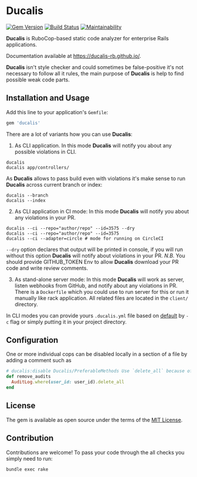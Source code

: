 # Ducalis

[![Gem Version](https://badge.fury.io/rb/ducalis.svg)](https://badge.fury.io/rb/ducalis)
[![Build Status](https://travis-ci.org/ignat-z/ducalis.svg?branch=master)](https://travis-ci.org/ignat-z/ducalis)
[![Maintainability](https://api.codeclimate.com/v1/badges/d03d4e567e8728d2c58b/maintainability)](https://codeclimate.com/github/ignat-z/ducalis/maintainability)

__Ducalis__ is RuboCop-based static code analyzer for enterprise Rails applications.

Documentation available at https://ducalis-rb.github.io/.

__Ducalis__ isn't style checker and could sometimes be false-positive it's not
necessary to follow all it rules, the main purpose of __Ducalis__ is help to find
possible weak code parts.

## Installation and Usage

Add this line to your application's `Gemfile`:

```ruby
gem 'ducalis'
```

There are a lot of variants how you can use __Ducalis__:

1. As CLI application. In this mode __Ducalis__ will notify you about any
possible violations in CLI.
```
ducalis
ducalis app/controllers/
```
As __Ducalis__ allows to pass build even with violations it's make sense to run
__Ducalis__ across current branch or index:
```
ducalis --branch
ducalis --index
```

2. As CLI application in CI mode: In this mode __Ducalis__ will notify you about
any violations in your PR.
```
ducalis --ci --repo="author/repo" --id=3575 --dry
ducalis --ci --repo="author/repo" --id=3575
ducalis --ci --adapter=circle # mode for running on CircleCI
```
`--dry` option declares that output will be printed in console, if you will run
without this option __Ducalis__ will notify about violations in your PR.
_N.B._ You should provide GITHUB_TOKEN Env to allow __Ducalis__ download your PR
code and write review comments.

3. As stand-alone server mode: In this mode __Ducalis__ will work as server,
listen webhooks from GitHub, and notify about any violations in PR. There is a
`Dockerfile` which you could use to run server for this or run it manually like
rack application. All related files are located in the `client/` directory.

In CLI modes you can provide yours `.ducalis.yml` file based on
[default](https://github.com/ignat-z/ducalis/blob/master/config/.ducalis.yml) by
`-c` flag or simply putting it in your project directory.

## Configuration

One or more individual cops can be disabled locally in a section of a file by adding a comment such as

```ruby
# ducalis:disable Ducalis/PreferableMethods Use `delete_all` because of performance reasons
def remove_audits
  AuditLog.where(user_id: user_id).delete_all
end
```

## License

The gem is available as open source under the terms of the [MIT License](https://opensource.org/licenses/MIT).

## Contribution

Contributions are welcome! To pass your code through the all checks you simply need to run:

```
bundle exec rake
```

